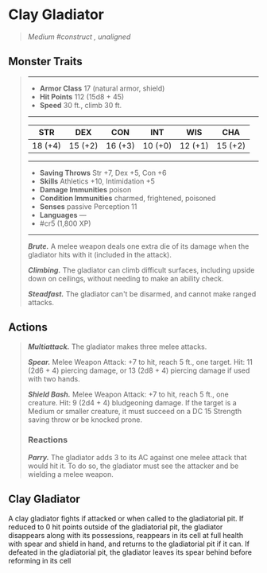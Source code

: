# Clay Gladiator
>*Medium #construct , unaligned*
## Monster Traits
>___
>- **Armor Class** 17 (natural armor, shield)
>- **Hit Points** 112 (15d8 + 45)
>- **Speed** 30 ft., climb 30 ft.
>___
>|STR|DEX|CON|INT|WIS|CHA|
>|:---:|:---:|:---:|:---:|:---:|:---:|
>|18 (+4)|15 (+2)|16 (+3)|10 (+0)|12 (+1)|15 (+2)|
>___
>- **Saving Throws** Str +7, Dex +5, Con +6
>- **Skills** Athletics +10, Intimidation +5
>- **Damage Immunities** poison
>- **Condition Immunities** charmed, frightened, poisoned
>- **Senses** passive Perception 11
>- **Languages** —
>- #cr5 (1,800 XP)
>___
>***Brute.*** A melee weapon deals one extra die of its damage when the gladiator hits with it (included in the attack).  
>
>***Climbing.*** The gladiator can climb difficult surfaces, including upside down on ceilings, without needing to make an ability check.  
>
>***Steadfast.*** The gladiator can't be disarmed, and cannot make ranged attacks.  
>
## Actions
>***Multiattack.*** The gladiator makes three melee attacks.  
>
>***Spear.*** Melee Weapon Attack: +7 to hit, reach 5 ft., one target. Hit: 11 (2d6 + 4) piercing damage, or 13 (2d8 + 4) piercing damage if used with two hands.  
>
>***Shield Bash.*** Melee Weapon Attack: +7 to hit, reach 5 ft., one creature. Hit: 9 (2d4 + 4) bludgeoning damage. If the target is a Medium or smaller creature, it must succeed on a DC 15 Strength saving throw or be knocked prone.  
>
>### Reactions
>***Parry.*** The gladiator adds 3 to its AC against one melee attack that would hit it. To do so, the gladiator must see the attacker and be wielding a melee weapon.
## Clay Gladiator
A clay gladiator fights if attacked or when called to the gladiatorial pit. If reduced to 0 hit points outside of the gladiatorial pit, the gladiator disappears along with its possessions, reappears in its cell at full health with spear and shield in hand, and returns to the gladiatorial pit if it can. If defeated in the gladiatorial pit, the gladiator leaves its spear behind before reforming in its cell
